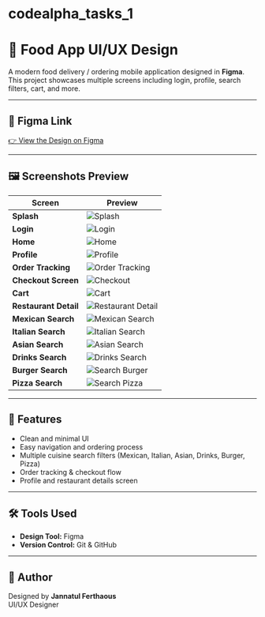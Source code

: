 # codealpha_tasks_1
# 🍔 Food App UI/UX Design

A modern food delivery / ordering mobile application designed in **Figma**.  
This project showcases multiple screens including login, profile, search filters, cart, and more.

---

## 🔗 Figma Link
[👉 View the Design on Figma](https://www.figma.com/design/JFCgjUweIQXCuSoUNgGkRt/Food-app?node-id=0-1&t=UtQvbbmEcrF7i5oZ-1)

---

## 🖼 Screenshots Preview

| Screen | Preview |
|--------|---------|
| **Splash** | ![Splash](./screenshots/Splash.png) |
| **Login** | ![Login](./screenshots/Login.png) |
| **Home** | ![Home](./screenshots/Home.png) |
| **Profile** | ![Profile](./screenshots/profile.png) |
| **Order Tracking** | ![Order Tracking](./screenshots/order-tracking.png) |
| **Checkout Screen** | ![Checkout](./screenshots/checkout-screen.png) |
| **Cart** | ![Cart](./screenshots/cart.png) |
| **Restaurant Detail** | ![Restaurant Detail](./screenshots/restaurant-detail.png) |
| **Mexican Search** | ![Mexican Search](./screenshots/mexican-search.png) |
| **Italian Search** | ![Italian Search](./screenshots/italian-search.png) |
| **Asian Search** | ![Asian Search](./screenshots/Asain-search.png) |
| **Drinks Search** | ![Drinks Search](./screenshots/drinks-search.png) |
| **Burger Search** | ![Search Burger](./screenshots/search-burger.png) |
| **Pizza Search** | ![Search Pizza](./screenshots/search-pizza.png) |



---

## 🎨 Features
- Clean and minimal UI  
- Easy navigation and ordering process  
- Multiple cuisine search filters (Mexican, Italian, Asian, Drinks, Burger, Pizza)  
- Order tracking & checkout flow  
- Profile and restaurant details screen  

---

## 🛠 Tools Used
- **Design Tool:** Figma  
- **Version Control:** Git & GitHub  

---

## 👤 Author
Designed by **Jannatul Ferthaous**  
UI/UX Designer  

